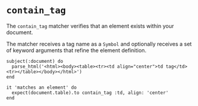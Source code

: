 # `contain_tag`

The `contain_tag` matcher verifies that an element exists within your document.

The matcher receives a tag name as a `Symbol` and optionally receives a set of keyword arguments that refine the element definition.

```rspec:html
subject(:document) do
  parse_html('<html><body><table><tr><td align="center">td tag</td><tr></table></body></html>')
end

it 'matches an element' do
  expect(document.table).to contain_tag :td, align: 'center'
end
```
